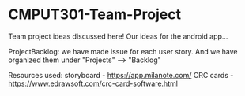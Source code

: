 # CMPUT301-Team-Project

Team project ideas discussed here!
Our ideas for the android app...

ProjectBacklog:
    we have made issue for each user story. And we have organized them under "Projects" --> "Backlog"

Resources used:
storyboard - https://app.milanote.com/
CRC cards - https://www.edrawsoft.com/crc-card-software.html

